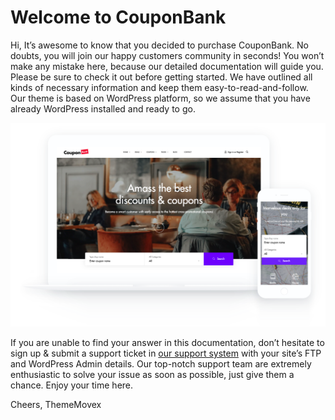 # Welcome to CouponBank

Hi,
It’s awesome to know that you decided to purchase CouponBank. No doubts, you will join our happy customers community in seconds! You won’t make any mistake here, because our detailed documentation will guide you. Please be sure to check it out before getting started. We have outlined all kinds of necessary information and keep them easy-to-read-and-follow. Our theme is based on WordPress platform, so we assume that you have already WordPress installed and ready to go.

![preview](images/preview.png#no-box-shadow)

If you are unable to find your answer in this documentation, don’t hesitate to sign up & submit a support ticket in [our support system](https://thememove.ticksy.com) with your site’s FTP and WordPress Admin details. Our top-notch support team are extremely enthusiastic to solve your issue as soon as possible, just give them a chance. Enjoy your time here.

Cheers,
ThemeMovex